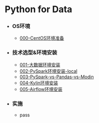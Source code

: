 # Python for Data

- ### OS环境
    - [000-CentOS环境准备](doc/000_centos.md)
- ### 技术选型&环境安装
    - [001-大数据环境安装](doc/001_full_install.md)
    - [002-PySpark环境安装-local](doc/001_lite_install.md)
    - [003-PySpark-vs-Pandas-vs-Modin](doc/003_pyspark_vs_pandas_vs_modin.md)
    - [004-Kylin环境安装](doc/004_kylin_install.md)
    - [005-Airflow环境安装](doc/005_airflow_install.md)
- ### 实施
    - pass